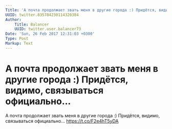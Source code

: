 ```yaml
---
Title: 'А почта продолжает звать меня в другие города :) Придётся, видимо, связываться официально...'
UUID: twitter.835784230114320384
Author:
    Title: Balancer
    UUID: twitter.user.balancer73
Date: 'Sun, 26 Feb 2017 12:31:03 +0300'
Type: Post
Markup: Text
---
```


# А почта продолжает звать меня в другие города :) Придётся, видимо, связываться официально...

А почта продолжает звать меня в другие города :) Придётся,
видимо, связываться официально... https://t.co/F2e4hT5yDA